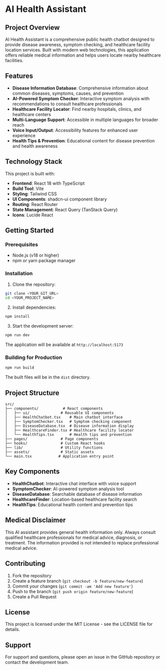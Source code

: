 # AI Health Assistant

## Project Overview

AI Health Assistant is a comprehensive public health chatbot designed to provide disease awareness, symptom checking, and healthcare facility location services. Built with modern web technologies, this application offers reliable medical information and helps users locate nearby healthcare facilities.

## Features

- **Disease Information Database**: Comprehensive information about common diseases, symptoms, causes, and prevention
- **AI-Powered Symptom Checker**: Interactive symptom analysis with recommendations to consult healthcare professionals
- **Healthcare Facility Locator**: Find nearby hospitals, clinics, and healthcare centers
- **Multi-Language Support**: Accessible in multiple languages for broader reach
- **Voice Input/Output**: Accessibility features for enhanced user experience
- **Health Tips & Prevention**: Educational content for disease prevention and health awareness

## Technology Stack

This project is built with:

- **Frontend**: React 18 with TypeScript
- **Build Tool**: Vite
- **Styling**: Tailwind CSS
- **UI Components**: shadcn-ui component library
- **Routing**: React Router
- **State Management**: React Query (TanStack Query)
- **Icons**: Lucide React

## Getting Started

### Prerequisites

- Node.js (v18 or higher)
- npm or yarn package manager

### Installation

1. Clone the repository:
```sh
git clone <YOUR_GIT_URL>
cd <YOUR_PROJECT_NAME>
```

2. Install dependencies:
```sh
npm install
```

3. Start the development server:
```sh
npm run dev
```

The application will be available at `http://localhost:5173`

### Building for Production

```sh
npm run build
```

The built files will be in the `dist` directory.

## Project Structure

```
src/
├── components/           # React components
│   ├── ui/              # Reusable UI components
│   ├── HealthChatbot.tsx    # Main chatbot interface
│   ├── SymptomChecker.tsx   # Symptom checking component
│   ├── DiseaseDatabase.tsx  # Disease information display
│   ├── HealthcareFinder.tsx # Healthcare facility locator
│   └── HealthTips.tsx       # Health tips and prevention
├── pages/               # Page components
├── hooks/               # Custom React hooks
├── lib/                 # Utility functions
├── assets/              # Static assets
└── main.tsx            # Application entry point
```

## Key Components

- **HealthChatbot**: Interactive chat interface with voice support
- **SymptomChecker**: AI-powered symptom analysis tool
- **DiseaseDatabase**: Searchable database of disease information
- **HealthcareFinder**: Location-based healthcare facility search
- **HealthTips**: Educational health content and prevention tips

## Medical Disclaimer

This AI assistant provides general health information only. Always consult qualified healthcare professionals for medical advice, diagnosis, or treatment. The information provided is not intended to replace professional medical advice.

## Contributing

1. Fork the repository
2. Create a feature branch (`git checkout -b feature/new-feature`)
3. Commit your changes (`git commit -am 'Add new feature'`)
4. Push to the branch (`git push origin feature/new-feature`)
5. Create a Pull Request

## License

This project is licensed under the MIT License - see the LICENSE file for details.

## Support

For support and questions, please open an issue in the GitHub repository or contact the development team.